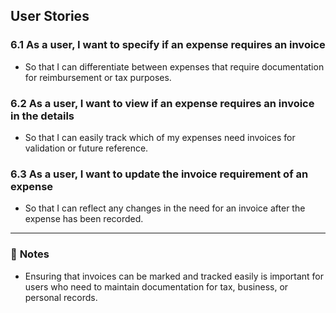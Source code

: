 ## User Stories

### 6.1 As a user, I want to specify if an expense requires an invoice
- So that I can differentiate between expenses that require documentation for reimbursement or tax purposes.

### 6.2 As a user, I want to view if an expense requires an invoice in the details
- So that I can easily track which of my expenses need invoices for validation or future reference.

### 6.3 As a user, I want to update the invoice requirement of an expense
- So that I can reflect any changes in the need for an invoice after the expense has been recorded.

---

### 📌 **Notes**
- Ensuring that invoices can be marked and tracked easily is important for users who need to maintain documentation for tax, business, or personal records.